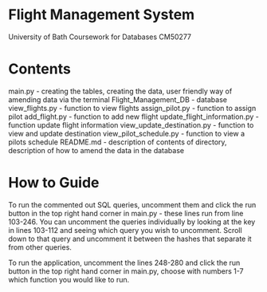 # Flight Management System
University of Bath Coursework for Databases CM50277

# Contents
main.py - creating the tables, creating the data, user friendly way of amending data via the terminal
Flight_Management_DB - database
view_flights.py - function to view flights
assign_pilot.py - function to assign pilot
add_flight.py - function to add new flight
update_flight_information.py - function update flight information
view_update_destination.py - function to view and update destination
view_pilot_schedule.py - function to view a pilots schedule
README.md - description of contents of directory, description of how to amend the data in the database

# How to Guide

To run the commented out SQL queries, uncomment them and click the run button in the top right hand corner in main.py - these lines run from line 103-246. You can uncomment the queries individually by looking at the key in lines 103-112 and seeing which query you wish to uncomment. Scroll down to that query and uncomment it between the hashes that separate it from other queries.

To run the application, uncomment the lines 248-280 and click the run button in the top right hand corner in main.py, choose with numbers 1-7 which function you would like to run. 

